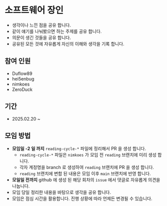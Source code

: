 # 소프트웨어 장인
- 생각이나 느낀 점을 공유 합니다.
- 같이 얘기를 나눠봤으면 하는 주제를 공유 합니다.
- 의문이 생긴 것들을 공유 합니다.
- 공유된 모든 것에 자유롭게 자신의 이해와 생각을 기록 합니다.

## 참여 인원
- Duflow89
- hei5enbug
- nimkoes
- ZeroDuck

## 기간
- 2025.02.20 ~

## 모임 방법
- **모임일 -2 일 까지** `reading-cycle-*` 파일에 정리해서 PR 을 생성 합니다.
  - `reading-cycle-*` 파일은 `nimkoes` 가 모임 전 `reading` 브랜치에 미리 생성 합니다.
  - 각자 계정명을 branch 로 생성하여 `reading` 브랜치에 PR 을 생성 합니다.
  - `reading` 브랜치에 변합 된 내용은 모임 이후 `main` 브랜치에 반영 합니다.
- **모일일 전까지** github 에 생성 된 해당 회차의 `issue` 에서 댓글로 자유롭게 의견을 나눕니다.
- 모임 당일 정리한 내용을 바탕으로 생각을 공유 합니다.
- 모임은 점심 시간을 활용합니다. 진행 상황에 따라 언제든 변경될 수 있습니다.



